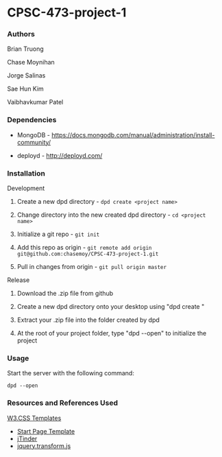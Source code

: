 # CPSC-473-project-1

### Authors
Brian Truong

Chase Moynihan

Jorge Salinas

Sae Hun Kim

Vaibhavkumar Patel

### Dependencies
* MongoDB - https://docs.mongodb.com/manual/administration/install-community/

* deployd - http://deployd.com/

### Installation
Development

1. Create a new dpd directory - `dpd create <project name>`

2. Change directory into the new created dpd directory - `cd <project name>`

3. Initialize a git repo - `git init`

4. Add this repo as origin - `git remote add origin git@github.com:chasemoy/CPSC-473-project-1.git`

5. Pull in changes from origin - `git pull origin master`

Release
1. Download the .zip file from github

2. Create a new dpd directory onto your desktop using "dpd create <project name>"

3. Extract your .zip file into the folder created by dpd

4. At the root of your project folder, type "dpd --open" to initialize the project

### Usage
Start the server with the following command:

    dpd --open

### Resources and References Used
[W3.CSS Templates](https://www.w3schools.com/w3css/w3css_templates.asp)
* [Start Page Template](https://www.w3schools.com/w3css/tryit.asp?filename=tryw3css_templates_start_page&stacked=h)
* [jTinder](https://github.com/do-web/jTinder)
* [jquery.transform.js](https://github.com/louisremi/jquery.transform.js/)
